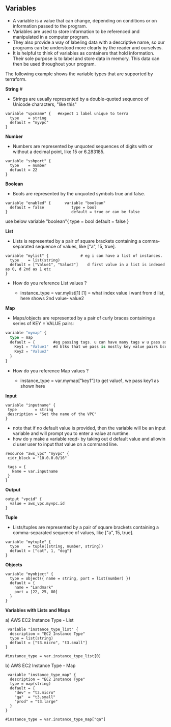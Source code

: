 ## **Variables**

- A variable is a value that can change, depending on conditions or on information passed to the program.
- Variables are used to store information to be referenced and manipulated in a computer program.
- They also provide a way of labeling data with a descriptive name, so our programs can be understood more clearly by the reader and ourselves.
- It is helpful to think of variables as containers that hold information. Their sole purpose is to label and store data in memory. This data can then be used throughout your program.

The following example shows the variable types that are supported by terraform.

**String**     #
 - Strings are usually represented by a double-quoted sequence of Unicode characters, "like this"
```
variable "vpcname" {   #expect 1 label unique to terra
  type    = string
  default = "myvpc"
}

```
**Number**

- Numbers are represented by unquoted sequences of digits with or without a decimal point, like 15 or 6.283185.
```t
variable "sshport" {
  type    = number
  default = 22
}
```

**Boolean**
- Bools are represented by the unquoted symbols true and false.
```t
variable "enabled" {      variable "boolean"
  default = false            type = bool
}                            default = true or can be false
```
use below
variable "boolean"{
type = bool
default = false
}


**List**
- Lists is represented by a pair of square brackets containing a comma-separated sequence of values, like ["a", 15, true].
```t
variable "mylist" {              # eg i can have a list of instances.
  type    = list(string)
  default = ["Value1", "Value2"]    d first value in a list is indexed as 0, d 2nd as 1 etc
}
```
- How do you reference List values ?

     - instance_type = var.mylist[1]   [1] = what index value i want from d list, here shows 2nd value- value2

**Map**
- Maps/objects are represented by a pair of curly braces containing a series of KEY = VALUE pairs:
``` a map is a key value pair.
variable "mymap" {
  type = map
  default = {        #eg passing tags. u can have many tags w u pass as key value pairs
    Key1 = "Value1"  #d blks that we pass is mostly key value pairs bcos ami=..., instance type=... etc
    Key2 = "Value2"
  }
}
```
- How do you reference Map values ?
 
    - instance_type = var.mymap["key1"]  to get value1, we pass key1 as shown here

**Input**
 ```
variable "inputname" {   
  type        = string
  description = "Set the name of the VPC"
}
```
- note that if no default value is provided, then the variable will be an input variable and will prompt you to enter a value at runtime.
- how do y make a variable reqd- by taking out d default value and allowin d user user to input that value on a command line.

 ```
resource "aws_vpc" "myvpc" {
  cidr_block = "10.0.0.0/16"

  tags = {
    Name = var.inputname
  }
}
```
**Output**
```t
output "vpcid" {
  value = aws_vpc.myvpc.id
}
```
**Tuple**
- Lists/tuples are represented by a pair of square brackets containing a comma-separated sequence of values, like ["a", 15, true].
```t
variable "mytuple" {
  type    = tuple([string, number, string])
  default = ["cat", 1, "dog"]
}
```
**Objects**
```t
variable "myobject" {
  type = object({ name = string, port = list(number) })
  default = {
    name = "Landmark"
    port = [22, 25, 80]
  }
}
```
**Variables with Lists and Maps**

a) AWS EC2 Instance Type - List
```t
 variable "instance_type_list" {
  description = "EC2 Instance Type"
  type = list(string)
  default = ["t3.micro", "t3.small"]
}

#instance_type = var.instance_type_list[0]
```
 
b) AWS EC2 Instance Type - Map
```t
 variable "instance_type_map" {
  description = "EC2 Instance Type"
  type = map(string)
  default = {
    "dev" = "t3.micro"
    "qa"  = "t3.small"
    "prod" = "t3.large"
  }
}

#instance_type = var.instance_type_map["qa"]
```
